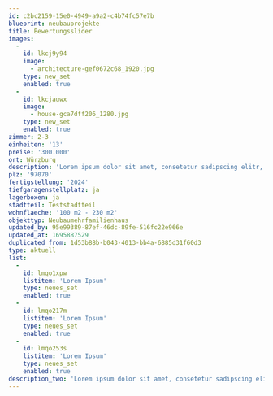 ```yaml
---
id: c2bc2159-15e0-4949-a9a2-c4b74fc57e7b
blueprint: neubauprojekte
title: Bewertungsslider
images:
  -
    id: lkcj9y94
    image:
      - architecture-gef0672c68_1920.jpg
    type: new_set
    enabled: true
  -
    id: lkcjauwx
    image:
      - house-gca7dff206_1280.jpg
    type: new_set
    enabled: true
zimmer: 2-3
einheiten: '13'
preise: '300.000'
ort: Würzburg
description: 'Lorem ipsum dolor sit amet, consetetur sadipscing elitr, sed diam nonumy eirmod tempor invidunt ut labore et dolore magna aliquyam erat, sed diam voluptua. At vero eos et accusam et justo duo dolores et ea rebum. Stet clita kasd gubergren, no sea takimata sanctus est Lorem ipsum dolor sit amet. Lorem ipsum dolor sit amet, consetetur sadipscing elitr, sed diam nonumy eirmod tempor invidunt ut labore et dolore magna aliquyam erat, sed diam voluptua. At vero eos et accusam et justo duo dolores et ea rebum. Stet clita kasd gubergren, no sea takimata sanctus est Lorem ipsum dolor sit amet.'
plz: '97070'
fertigstellung: '2024'
tiefgaragenstellplatz: ja
lagerboxen: ja
stadtteil: Teststadtteil
wohnflaeche: '100 m2 - 230 m2'
objekttyp: Neubaumehrfamilienhaus
updated_by: 95e99389-87ef-46dc-89fe-516fc22e966e
updated_at: 1695887529
duplicated_from: 1d53b88b-b043-4013-bb4a-6885d31f60d3
type: aktuell
list:
  -
    id: lmqo1xpw
    listitem: 'Lorem Ipsum'
    type: neues_set
    enabled: true
  -
    id: lmqo217m
    listitem: 'Lorem Ipsum'
    type: neues_set
    enabled: true
  -
    id: lmqo253s
    listitem: 'Lorem Ipsum'
    type: neues_set
    enabled: true
description_two: 'Lorem ipsum dolor sit amet, consetetur sadipscing elitr, sed diam nonumy eirmod tempor invidunt ut labore et Lorem ipsum dolor sit amet, consetetur sadipscing elitr, sed diam nonumy eirmod tempor invidunt ut labore et dolore magna aliquyam erat, sed diam voluptua. At vero eos et accusam et justo duo dolores et ea rebum. Stet clita kasd gubergren, no sea takimata sanctus est Lorem ipsum dolor sit amet dolore magna aliquyam erat, sed diam voluptua. At vero eos et accusam et justo duo dolores et ea rebum. Stet clita kasd gubergren, no sea takimata sanctus est Lorem ipsum dolor sit amet'
---
```

